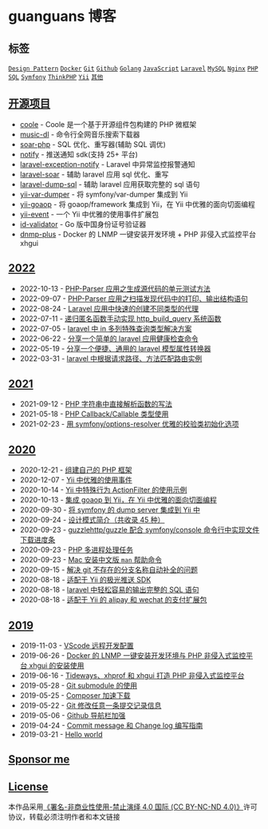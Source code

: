 # guanguans 博客

## 标签

[`Design Pattern`](https://github.com/guanguans/guanguans.github.io/labels/Design%20Pattern) [`Docker`](https://github.com/guanguans/guanguans.github.io/labels/Docker) [`Git`](https://github.com/guanguans/guanguans.github.io/labels/Git) [`Github`](https://github.com/guanguans/guanguans.github.io/labels/Github) [`Golang`](https://github.com/guanguans/guanguans.github.io/labels/Golang) [`JavaScript`](https://github.com/guanguans/guanguans.github.io/labels/JavaScript) [`Laravel`](https://github.com/guanguans/guanguans.github.io/labels/Laravel) [`MySQL`](https://github.com/guanguans/guanguans.github.io/labels/MySQL) [`Nginx`](https://github.com/guanguans/guanguans.github.io/labels/Nginx) [`PHP`](https://github.com/guanguans/guanguans.github.io/labels/PHP) [`SQL`](https://github.com/guanguans/guanguans.github.io/labels/SQL) [`Symfony`](https://github.com/guanguans/guanguans.github.io/labels/Symfony) [`ThinkPHP`](https://github.com/guanguans/guanguans.github.io/labels/ThinkPHP) [`Yii`](https://github.com/guanguans/guanguans.github.io/labels/Yii) [`其他`](https://github.com/guanguans/guanguans.github.io/labels/其他)

## [开源项目](https://github.com/guanguans)

* [coole](https://www.guanguans.cn/coole/#/) - Coole 是一个基于开源组件包构建的 PHP 微框架
* [music-dl](https://github.com/guanguans/music-dl) - 命令行全网音乐搜索下载器
* [soar-php](https://github.com/guanguans/soar-php) - SQL 优化、重写器(辅助 SQL 调优)
* [notify](https://github.com/guanguans/notify) - 推送通知 sdk(支持 25+ 平台)
* [laravel-exception-notify](https://github.com/guanguans/laravel-exception-notify) - Laravel 中异常监控报警通知
* [laravel-soar](https://github.com/guanguans/laravel-soar) - 辅助 laravel 应用 sql 优化、重写
* [laravel-dump-sql](https://github.com/guanguans/laravel-dump-sql) - 辅助 laravel 应用获取完整的 sql 语句
* [yii-var-dumper](https://github.com/guanguans/yii-var-dumper) - 将 symfony/var-dumper 集成到 Yii
* [yii-goaop](https://github.com/guanguans/yii-goaop) - 将 goaop/framework 集成到 Yii，在 Yii 中优雅的面向切面编程
* [yii-event](https://github.com/guanguans/yii-event) - 一个 Yii 中优雅的使用事件扩展包
* [id-validator](https://github.com/guanguans/id-validator) - Go 版中国身份证号验证器
* [dnmp-plus](https://github.com/guanguans/dnmp-plus) - Docker 的 LNMP 一键安装开发环境 + PHP 非侵入式监控平台 xhgui

## [2022](https://github.com/guanguans/guanguans.github.io/labels/2022)

* 2022-10-13 - [PHP-Parser 应用之生成源代码的单元测试方法](https://github.com/guanguans/guanguans.github.io/issues/50)
* 2022-09-07 - [PHP-Parser 应用之扫描发现代码中的打印、输出结构语句](https://github.com/guanguans/guanguans.github.io/issues/49)
* 2022-08-24 - [Laravel 应用中快速的创建不同类型的代理](https://github.com/guanguans/guanguans.github.io/issues/48)
* 2022-07-11 - [递归匿名函数手动实现 http_build_query 系统函数](https://github.com/guanguans/guanguans.github.io/issues/47)
* 2022-07-05 - [laravel 中 in 多列特殊查询类型解决方案](https://github.com/guanguans/guanguans.github.io/issues/46)
* 2022-06-22 - [分享一个简单的 laravel 应用健康检查命令](https://github.com/guanguans/guanguans.github.io/issues/45)
* 2022-05-19 - [分享一个便捷、通用的 laravel 模型属性转换器](https://github.com/guanguans/guanguans.github.io/issues/44)
* 2022-03-31 - [laravel 中根据请求路径、方法匹配路由实例](https://github.com/guanguans/guanguans.github.io/issues/43)

## [2021](https://github.com/guanguans/guanguans.github.io/labels/2021)

* 2021-09-12 - [PHP 字符串中直接解析函数的写法](https://github.com/guanguans/guanguans.github.io/issues/41)
* 2021-05-18 - [PHP Callback/Callable 类型使用](https://github.com/guanguans/guanguans.github.io/issues/40)
* 2021-02-23 - [用 symfony/options-resolver 优雅的校验类初始化选项](https://github.com/guanguans/guanguans.github.io/issues/39)

## [2020](https://github.com/guanguans/guanguans.github.io/labels/2020)

* 2020-12-21 - [组建自己的 PHP 框架](https://github.com/guanguans/guanguans.github.io/issues/38)
* 2020-12-07 - [Yii 中优雅的使用事件](https://github.com/guanguans/guanguans.github.io/issues/37)
* 2020-10-14 - [Yii 中特殊行为 ActionFilter 的使用示例](https://github.com/guanguans/guanguans.github.io/issues/36)
* 2020-10-13 - [集成 goaop 到 Yii，在 Yii 中优雅的面向切面编程](https://github.com/guanguans/guanguans.github.io/issues/35)
* 2020-09-30 - [将 symfony 的 dump server 集成到 Yii 中](https://github.com/guanguans/guanguans.github.io/issues/34)
* 2020-09-24 - [设计模式简介（共收录 45 种）](https://github.com/guanguans/guanguans.github.io/issues/33)
* 2020-09-23 - [guzzlehttp/guzzle 配合 symfony/console 命令行中实现文件下载进度条](https://github.com/guanguans/guanguans.github.io/issues/32)
* 2020-09-23 - [PHP 多进程处理任务](https://github.com/guanguans/guanguans.github.io/issues/31)
* 2020-09-23 - [Mac 安装中文版 `man` 帮助命令](https://github.com/guanguans/guanguans.github.io/issues/30)
* 2020-09-15 - [解决 git 不存在的分支名称自动补全的问题](https://github.com/guanguans/guanguans.github.io/issues/29)
* 2020-08-18 - [适配于 Yii 的极光推送 SDK](https://github.com/guanguans/guanguans.github.io/issues/28)
* 2020-08-18 - [laravel 中轻松容易的输出完整的 SQL 语句](https://github.com/guanguans/guanguans.github.io/issues/27)
* 2020-08-18 - [适配于 Yii 的 alipay 和 wechat 的支付扩展包](https://github.com/guanguans/guanguans.github.io/issues/26)

## [2019](https://github.com/guanguans/guanguans.github.io/labels/2019)

* 2019-11-03 - [VScode 远程开发配置](https://github.com/guanguans/guanguans.github.io/issues/13)
* 2019-06-26 - [Docker 的 LNMP 一键安装开发环境与 PHP 非侵入式监控平台 xhgui 的安装使用](https://github.com/guanguans/guanguans.github.io/issues/9)
* 2019-06-16 - [Tideways、xhprof 和 xhgui 打造 PHP 非侵入式监控平台](https://github.com/guanguans/guanguans.github.io/issues/8)
* 2019-05-28 - [Git submodule 的使用](https://github.com/guanguans/guanguans.github.io/issues/7)
* 2019-05-25 - [Composer 加速下载](https://github.com/guanguans/guanguans.github.io/issues/5)
* 2019-05-22 - [Git 修改任意一条提交记录信息](https://github.com/guanguans/guanguans.github.io/issues/4)
* 2019-05-06 - [Github 导航栏加强](https://github.com/guanguans/guanguans.github.io/issues/3)
* 2019-04-24 - [Commit message 和 Change log 编写指南](https://github.com/guanguans/guanguans.github.io/issues/2)
* 2019-03-21 - [Hello world](https://github.com/guanguans/guanguans.github.io/issues/1)

## [Sponsor me](https://www.guanguans.cn/sponsors)

## [License](https://github.com/guanguans/guanguans.github.io/blob/master/LICENSE.md)

本作品采用[《署名-非商业性使用-禁止演绎 4.0 国际 (CC BY-NC-ND 4.0)》](https://github.com/guanguans/guanguans.github.io/blob/master/LICENSE.md)许可协议，转载必须注明作者和本文链接
